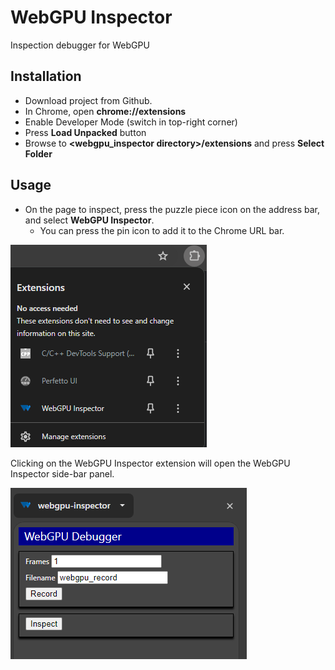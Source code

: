 # WebGPU Inspector

Inspection debugger for WebGPU

## Installation

- Download project from Github.
- In Chrome, open **chrome://extensions**
- Enable Developer Mode (switch in top-right corner)
- Press **Load Unpacked** button
- Browse to **<webgpu_inspector directory>/extensions** and press **Select Folder**

## Usage

- On the page to inspect, press the puzzle piece icon on the address bar, and select **WebGPU Inspector**.
  - You can press the pin icon to add it to the Chrome URL bar.

![Chrome Extensions](images/chrome_extensions.png "Chrome Extensions")

Clicking on the WebGPU Inspector extension will open the WebGPU Inspector side-bar panel.

![WebGPU Inspector Panel](images/webgpu_inspector_panel.png)
